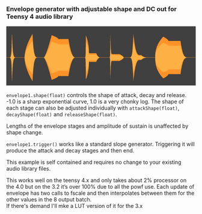 ### Envelope generator with adjustable shape and DC out for Teensy 4 audio library  
  
  ![](https://raw.githubusercontent.com/BleepLabs/adjustable_envelope_example/main/envelope-examples.jpg)   
    
  `envelope1.shape(float)` controls the shape of attack, decay and release. -1.0 is a sharp exponential curve, 1.0 is a very chonky log. The shape of each stage can also be adjusted individually with `attackShape(float)`, `decayShape(float)` and `releaseShape(float)`. 
  
  Lengths of the envelope stages and amplitude of sustain is unaffected by shape change.   
      
  `envelope1.trigger()` works like a standard slope generator. Triggering it will produce the attack and decay stages and then end.  
     
  This example is self contained and requires no change to your existing audio library files.    
    
This works well on the teensy 4.x and only takes about 2% processor on the 4.0 but on the 3.2 it’s over 100% due to all the powf use. Each update of envelope has two calls to fscale and then interpolates between them for the other values in the 8 output batch.   
If there's demand I'll mke a LUT version of it for the 3.x

